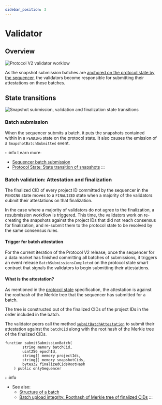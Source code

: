 ```yaml
---
sidebar_position: 3
---
```


# Validator

## Overview

![Protocol V2 validator worklow](/images/validator-workflow.png)

As the snapshot submission batches are [anchored on the protocol state by the sequencer](/docs/Protocol/Protocol_v2/sequencer.md#batch-upload-and-anchor-proof), the validators become responsible for submitting their attestations on these batches.

## State transitions

![Snapshot submission, validation and finalization state transitions](/images/submission-validation-timeline.png)

### Batch submission

When the sequencer submits a batch, it puts the snapshots contained within in a `PENDING` state on the protocol state. It also causes the emission of a `SnapshotBatchSubmitted` event.

:::info
Learn more:
* [Sequencer batch submission](/docs/Protocol/Protocol_v2/sequencer.md#batch-upload-and-anchor-proof)
* [Protocol State: State transition of snapshots](/docs/Protocol/Specifications/state-v2.md#snapshot-state)
:::

### Batch validation: Attestation and finalization

The finalized CID of every project ID committed by the sequencer in the `PENDING` state moves to a `FINALIZED` state when a majority of the validators submit their attestations on that finalization.

In the case where a majority of validators do not agree to the finalization, a resubmission workflow is triggered. This time, the validators work on re-creating the snapshots against the project IDs that did not reach consensus for finalization, and re-submit them to the protocol state to be resolved by the same consensus rules.

#### Trigger for batch attestation

For the current iteration of the Protocol V2 release, once the sequencer for a data market has finished committing all batches of submissions, it triggers an event release `BatchSubmissionsCompleted` on the protocol state smart contract that signals the validators to begin submitting their attestations.

#### What is the attestation?

As mentioned in the [protocol state](/docs/Protocol/Specifications/state-v2.md#snapshot-submission-in-batches-by-sequencer) specification, the attestation is against the roothash of the Merkle tree that the sequencer has submitted for a batch. 

The tree is constructed out of the finalized CIDs of the project IDs in the order included in the batch.

The validator peers call the method [`submitBatchAttestation`](/docs/Protocol/Specifications/state-v2.md#attestation-against-submission-batches-by-validator) to submit their attestation against the `batchCid` along with the root hash of the Merkle tree of the finalized CIDs.

```solidity
function submitSubmissionBatch(
        string memory batchCid,
        uint256 epochId,
        string[] memory projectIds,
        string[] memory snapshotCids,
        bytes32 finalizedCidsRootHash
    ) public onlySequencer
```

:::info
* See also: 
  * [Structure of a batch](/files/QmdFHpLZT4dgdFKYyd1yGM62chhJjYpZCtX.json)
  * [Batch upload integrity: Roothash of Merkle tree of finalized CIDs](/docs/Protocol/Protocol_v2/sequencer.md#batch-upload-integrity-roothash-of-merkle-tree-of-finalized-cids)
:::
